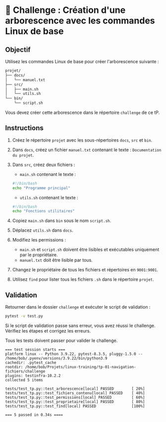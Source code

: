 # 🎯 Challenge : Création d'une arborescence avec les commandes Linux de base

## Objectif

Utilisez les commandes Linux de base pour créer l'arborescence suivante :

```bash
projet/
├── docs/
│   └── manuel.txt
├── src/
│   ├── main.sh
│   └── utils.sh
└── bin/
    └── script.sh
```

Vous devez créer cette arborescence dans le répertoire `challenge` de ce tP.

## Instructions

1. Créez le répertoire `projet` avec les sous-répertoires `docs`, `src` et `bin`.
2. Dans `docs`, créez un fichier `manuel.txt` contenant le texte : `Documentation du projet`.
3. Dans `src`, créez deux fichiers :
   - `main.sh` contenant le texte :

    ```bash
    #!/bin/bash
    echo "Programme principal"
    ```

   - `utils.sh` contenant le texte :

    ```bash
    #!/bin/bash
    echo "Fonctions utilitaires"
    ```

4. Copiez `main.sh` dans `bin` sous le nom `script.sh`.
5. Déplacez `utils.sh` dans `docs`.
6. Modifiez les permissions :
   - `main.sh` et `script.sh` doivent être lisibles et exécutables uniquement par le propriétaire.
   - `manuel.txt` doit être lisible par tous.
7. Changez le propriétaire de tous les fichiers et répertoires en `9001:9001`.
8. Utilisez `find` pour lister tous les fichiers `.sh` dans le répertoire `projet`.

## Validation

Retourner dans le dossier `challenge` et exécuter le script de validation :

```bash
pytest -v test.py
```

Si le script de validation passe sans erreur, vous avez réussi le challenge.
Vérifiez les étapes et corrigez les erreurs.

Tous les tests doivent passer pour valider le challenge.

```plaintext
=== test session starts ===
platform linux -- Python 3.9.22, pytest-8.3.5, pluggy-1.5.0 -- /home/bob/.pyenv/versions/3.9.22/bin/python3.9
cachedir: .pytest_cache
rootdir: /home/bob/Projets/linux-training/tp-01-navigation-fichiers/challenge
plugins: testinfra-10.2.2
collected 5 items

tests/test_tp.py::test_arborescence[local] PASSED        [ 20%]
tests/test_tp.py::test_fichiers_contenu[local] PASSED    [ 40%]
tests/test_tp.py::test_permissions[local] PASSED         [ 60%]
tests/test_tp.py::test_proprietaire[local] PASSED        [ 80%]
tests/test_tp.py::test_find[local] PASSED                [100%]

=== 5 passed in 0.34s ====